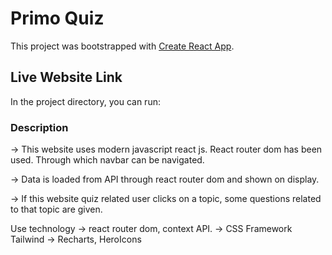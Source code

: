 # Primo Quiz

This project was bootstrapped with [Create React App](https://github.com/facebook/create-react-app).

## Live Website Link

In the project directory, you can run:

### Description

-> This website uses modern javascript react js. React router dom has been used. Through which navbar can be navigated.

-> Data is loaded from API through react router dom and shown on display.

-> If this website quiz related user clicks on a topic, some questions related to that topic are given.

Use technology
-> react router dom, context API.
-> CSS Framework Tailwind
-> Recharts, HeroIcons
